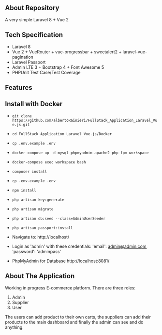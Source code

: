 

## About Repository

A very simple Laravel 8 + Vue 2

[//]: # (<p align="center">)

[//]: # (<img src="https://i.imgur.com/mZAHbUL.png">)

[//]: # (<img src="https://i.imgur.com/3hhoQnq.png">)

[//]: # (<img src="https://i.imgur.com/aHtQkYl.png">)

[//]: # (<img src="https://i.imgur.com/V7OuwLn.png">)

[//]: # (</p>)

## Tech Specification

- Laravel 8
- Vue 2 + VueRouter + vue-progressbar + sweetalert2 + laravel-vue-pagination
- Laravel Passport
- Admin LTE 3 + Bootstrap 4 + Font Awesome 5
- PHPUnit Test Case/Test Coverage

## Features

[//]: # (- Modal based Create+Edit, List with Pagination, Delete with Sweetalert)

[//]: # (- Login, Register, Forget+Reset Password as default auth)

[//]: # (- Profile, Update Profile, Change Password, Avatar)

[//]: # (- Product Management )

[//]: # (- User Management)

[//]: # (- Settings: Categories, Tags)

[//]: # (- Frontend and Backend User ACL with Gate Policy &#40;type: admin/user&#41;)

[//]: # (- Simple Static Dashboard)

[//]: # (- Developer Options for OAuth Clients and Personal Access Token)

[//]: # (- Build with Docker)


## Install with Docker
- `git clone https://github.com/albertoRainieri/FullStack_Application_Laravel_Vue.js.git`
- `cd FullStack_Application_Laravel_Vue.js/Docker`
- `cp .env.example .env`
- `docker-compose up -d mysql phpmyadmin apache2 php-fpm workspace`
- `docker-compose exec workspace bash`
- `composer install`
- `cp .env.example .env`
- `npm install`
- `php artisan key:generate`
- `php artisan migrate`
- `php artisan db:seed --class=AdminUserSeeder`
- `php artisan passport:install`

- Navigate to: http://localhost/
- Login as 'admin' with these credentials: 'email': admin@admin.com, 'password': 'adminpass'
- PhpMyAdmin for Database http://localhost:8081/


[//]: # (## Unit Test)

[//]: # ()
[//]: # (#### run PHPUnit)

[//]: # ()
[//]: # (```bash)

[//]: # (# run PHPUnit all test cases)

[//]: # (vendor/bin/phpunit)

[//]: # (# or Feature test only)

[//]: # (vendor/bin/phpunit --testsuite Feature)
[//]: # (```)

[//]: # ()
[//]: # (#### Code Coverage Report)

[//]: # ()
[//]: # (```bash)

[//]: # (# reports is a directory name)

[//]: # (#vendor/bin/phpunit --coverage-html reports/)

[//]: # (```)

[//]: # (A `reports` directory has been created for code coverage report. Open the dashboard.html.)

[//]: # ()
[//]: # ()
[//]: # (## Credit)

[//]: # (This repository is motivated by [Hujjat/laravStart]&#40;https://github.com/Hujjat/laravStart&#41; and his awesome video tutorial in [Youtube]&#40;https://www.youtube.com/playlist?list=PLB4AdipoHpxaHDLIaMdtro1eXnQtl_UvE&#41;.)

[//]: # ()
[//]: # (## License)

[//]: # ()
[//]: # ([MIT license]&#40;https://opensource.org/licenses/MIT&#41;.)


## About The Application
Working in progress E-commerce platform.
There are three roles:
1) Admin
2) Supplier
3) User

The users can add product to their own carts, the suppliers can add their products to the main dashboard and finally the admin can see and do anything.